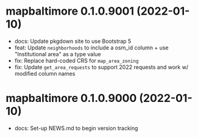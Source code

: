 <!-- NEWS.md is maintained by https://cynkra.github.io/fledge, do not edit -->

# mapbaltimore 0.1.0.9001 (2022-01-10)

- docs: Update pkgdown site to use Bootstrap 5
- feat: Update `neighborhoods` to include a osm_id column + use "Institutional area" as a type value
- fix: Replace hard-coded CRS for `map_area_zoning`
- fix: Update `get_area_requests` to support 2022 requests and work w/ modified column names


# mapbaltimore 0.1.0.9000 (2022-01-10)

- docs: Set-up NEWS.md to begin version tracking


